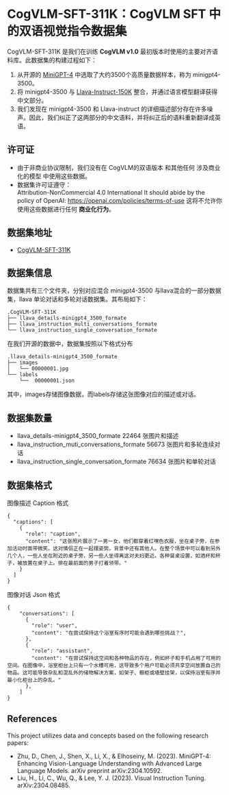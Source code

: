 # CogVLM-SFT-311K：CogVLM SFT 中的双语视觉指令数据集

CogVLM-SFT-311K 是我们在训练 **CogVLM v1.0** 最初版本时使用的主要对齐语料库。此数据集的构建过程如下：
1. 从开源的 [MiniGPT-4](https://huggingface.co/datasets/Vision-CAIR/cc_sbu_align) 中选取了大约3500个高质量数据样本，称为 minigpt4-3500。
2. 将 minigpt4-3500 与 [Llava-Instruct-150K](https://huggingface.co/datasets/liuhaotian/LLaVA-Instruct-150K) 整合，并通过语言模型翻译获得中文部分。
3. 我们发现在 minigpt4-3500 和 Llava-instruct 的详细描述部分存在许多噪声。因此，我们纠正了这两部分的中文语料，并将纠正后的语料重新翻译成英语。

## 许可证
+ 由于非商业协议限制，我们没有在 CogVLM的双语版本 和其他任何 涉及商业化的模型 中使用这些数据。 
+ 数据集许可证遵守：<br> Attribution-NonCommercial 4.0 International It should abide by the policy of OpenAI: https://openai.com/policies/terms-of-use
这将不允许你使用这些数据进行任何 **商业化行为**。

## 数据集地址

+ [CogVLM-SFT-311K](https://huggingface.co/datasets/THUDM/CogVLM-SFT-311K)

## 数据集信息
数据集共有三个文件夹，分别对应混合 minigpt4-3500 与llava混合的一部分数据集，llava 单论对话和多轮对话数据集。其布局如下：
```
.CogVLM-SFT-311K
├── llava_details-minigpt4_3500_formate
├── llava_instruction_multi_conversations_formate
└── llava_instruction_single_conversation_formate
```
在我们开源的数据中，数据集按照以下格式分布
```
.llava_details-minigpt4_3500_formate
├── images
│   └── 00000001.jpg
└── labels
    └──  00000001.json
```
其中，images存储图像数据，而labels存储这张图像对应的描述或对话。

## 数据集数量
+ llava_details-minigpt4_3500_formate 22464 张图片和描述
+ llava_instruction_muti_conversations_formate 56673 张图片和多轮连续对话
+ llava_instruction_single_conversation_formate 76634 张图片和单轮对话
## 数据集格式

图像描述 Caption 格式
```
{
  "captions": [
    {
      "role": "caption",
      "content": "这张照片展示了一男一女，他们都穿着红嘿色衣服，坐在桌子旁，在参加活动时面带微笑。这对情侣正在一起摆姿势，背景中还有其他人。在整个场景中可以看到另外几个人，一些人坐在附近的桌子旁，另一些人坐得离这对夫妇更近。各种餐桌设置，如酒杯和杯子，被放置在桌子上。排在最前面的男子打着领带。"
    }
  ]
}
```
图像对话 Json 格式
``` 
{
    "conversations": [
      {
        "role": "user",
        "content": "在尝试保持这个浴室有序时可能会遇到哪些挑战？",
      },
      {
        "role": "assistant",
        "content": "在尝试保持这空间和各种物品的存在，例如杯子和手机占用了可用的空间。在图像中，浴室柜台上只有一个水槽可用，这导致多个用户可能必须共享空间放置自己的物品。这可能导致杂乱和混乱外的储物解决方案，如架子、橱柜或墙壁挂架，以保持浴室有序并最小化柜台上的杂乱。"
      },
    ]
}
```

## References
This project utilizes data and concepts based on the following research papers:
- Zhu, D., Chen, J., Shen, X., Li, X., & Elhoseiny, M. (2023). MiniGPT-4: Enhancing Vision-Language Understanding with Advanced Large Language Models. arXiv preprint arXiv:2304.10592.
- Liu, H., Li, C., Wu, Q., & Lee, Y. J. (2023). Visual Instruction Tuning. arXiv:2304.08485. 